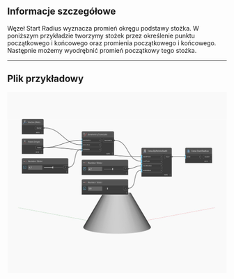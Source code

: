 ## Informacje szczegółowe
Węzeł Start Radius wyznacza promień okręgu podstawy stożka. W poniższym przykładzie tworzymy stożek przez określenie punktu początkowego i końcowego oraz promienia początkowego i końcowego. Następnie możemy wyodrębnić promień początkowy tego stożka.
___
## Plik przykładowy

![StartRadius](./Autodesk.DesignScript.Geometry.Cone.StartRadius_img.jpg)

